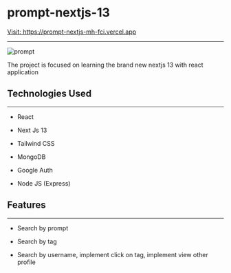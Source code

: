 <h1>prompt-nextjs-13</h1>
<a href="https://prompt-nextjs-mh-fci.vercel.app" target="_blank">Visit: https://prompt-nextjs-mh-fci.vercel.app</a>
<hr>
<img src="https://i.ibb.co/4FhzLcb/prompt.png" alt="prompt" border="0">
<p>The project is focused on learning the brand new nextjs 13 with react application</p><h2>Technologies Used</h2>
<hr>
<ul>
<li>React</li>
</ul><ul>
<li>Next Js 13</li>
</ul><ul>
<li>Tailwind CSS</li>
</ul><ul>
<li>MongoDB</li>
</ul><ul>
<li>Google Auth</li>
</ul><ul>
<li>Node JS (Express)</li>
</ul><h2>Features</h2>
<hr><ul>
<li>Search by prompt</li>
</ul><ul>
<li>Search by tag</li>
</ul><ul>
<li>Search by username, implement click on tag, implement view other profile</li>
</ul>
